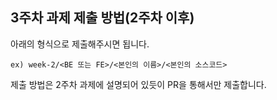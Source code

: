 ## 3주차 과제 제출 방법(2주차 이후)
아래의 형식으로 제출해주시면 됩니다.

```ex) week-2/<BE 또는 FE>/<본인의 이름>/<본인의 소스코드>```

제출 방법은 2주차 과제에 설명되어 있듯이 PR을 통해서만 제출합니다.
